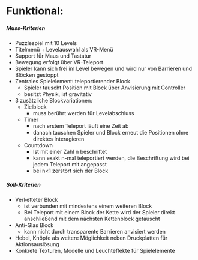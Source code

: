 # Funktional:

##### Muss-Kriterien

- Puzzlespiel mit 10 Levels
- Titelmenü + Levelauswahl als VR-Menü
- Support für Maus und Tastatur
- Bewegung erfolgt über VR-Teleport
- Spieler kann sich frei im Level bewegen und wird nur von Barrieren und Blöcken gestoppt
- Zentrales Spielelement: teleportierender Block
    * Spieler tauscht Position mit Block über Anvisierung mit Controller
    * besitzt Physik, ist gravitativ
- 3 zusätzliche Blockvariationen:
    * Zielblock
        * muss berührt werden für Levelabschluss
    * Timer
        * nach erstem Teleport läuft eine Zeit ab
        * danach tauschen Spieler und Block erneut die Positionen ohne direktes Interagieren
    * Countdown
        * Ist mit einer Zahl n beschriftet
        * kann exakt n-mal teleportiert werden, die Beschriftung wird bei jedem Teleport mit angepasst
        * bei n<1 zerstört sich der Block

##### Soll-Kriterien

- Verketteter Block
    * ist verbunden mit mindestens einem weiteren Block
    * Bei Teleport mit einem Block der Kette wird der Spieler direkt anschließend mit dem nächsten Kettenblock getauscht
- Anti-Glas Block
    * kann nicht durch transparente Barrieren anvisiert werden
- Hebel, Knöpfe als weitere Möglichkeit neben Druckplatten für Aktionsauslösung
- Konkrete Texturen, Modelle und Leuchteffekte für Spielelemente
